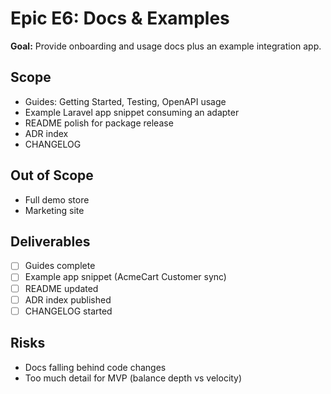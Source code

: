 # Epic E6: Docs & Examples

**Goal:** Provide onboarding and usage docs plus an example integration app.

## Scope

- Guides: Getting Started, Testing, OpenAPI usage
- Example Laravel app snippet consuming an adapter
- README polish for package release
- ADR index
- CHANGELOG

## Out of Scope

- Full demo store
- Marketing site

## Deliverables

- [ ] Guides complete
- [ ] Example app snippet (AcmeCart Customer sync)
- [ ] README updated
- [ ] ADR index published
- [ ] CHANGELOG started

## Risks

- Docs falling behind code changes
- Too much detail for MVP (balance depth vs velocity)
